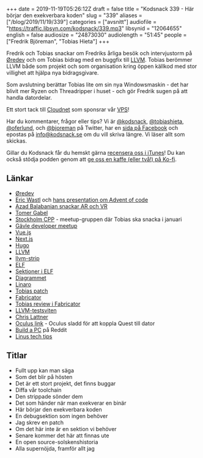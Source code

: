 +++
date = 2019-11-19T05:26:12Z
draft = false
title = "Kodsnack 339 - Här börjar den exekverbara koden"
slug = "339"
aliases = ["/blog/2019/11/19/339"]
categories = ["avsnitt"]
audiofile = "https://traffic.libsyn.com/kodsnack/339.mp3"
libsynid = "12064655"
english = false
audiosize = "24873030"
audiolength = "51:45"
people = ["Fredrik Björeman", "Tobias Hieta"]
+++

Fredrik och Tobias snackar om Fredriks årliga besök och intervjustorm på [Øredev](https://oredev.org/) och om Tobias bidrag med en buggfix till [LLVM](https://en.wikipedia.org/wiki/LLVM). Tobias berömmer LLVM både som projekt och som organisation kring öppen källkod med stor villighet att hjälpa nya bidragsgivare.

Som avslutning berättar Tobias lite om sin nya Windowsmaskin - det har blivit mer Ryzen och Threadripper i huset - och gör Fredrik sugen på att handla datordelar.

Ett stort tack till [Cloudnet](http://www.cloudnet.se) som sponsrar vår [VPS](http://en.wikipedia.org/wiki/Virtual_private_server)!

Har du kommentarer, frågor eller tips? Vi är [@kodsnack](https://www.twitter.com/kodsnack), [@tobiashieta](https://www.twitter.com/tobiashieta), [@oferlund](https://www.twitter.com/oferlund), och [@bjoreman](https://www.twitter.com/bjoreman) på Twitter, har en [sida på Facebook](https://www.facebook.com/kodsnack) och epostas på [info@kodsnack.se](mailto:info@kodsnack.se) om du vill skriva längre. Vi läser allt som skickas.

Gillar du Kodsnack får du hemskt gärna [recensera oss i iTunes](http://itunes.apple.com/se/podcast/kodsnack/id561631498?l=en)! Du kan också stödja podden genom att <a href="https://ko-fi.com/kodsnack" rel="payment">ge oss en kaffe (eller två!) på Ko-fi</a>.

## Länkar ##
* [Øredev](https://oredev.org/)
* [Eric Wastl](http://was.tl/) och [hans presentation om Advent of code](https://vimeo.com/372083393)
* [Azad Balabanian snackar AR och VR](https://kodsnack.se/338/)
* [Tomer Gabel](https://twitter.com/tomerg)
* [Stockholm CPP](https://www.meetup.com/StockholmCpp/) - meetup-gruppen där Tobias ska snacka i januari
* [Gävle developer meetup](https://www.meetup.com/Gavle-Developer-Meetup/)
* [Vue.js](https://en.wikipedia.org/wiki/Vue.js)
* [Next.js](https://nextjs.org/)
* [Hugo](https://en.wikipedia.org/wiki/Hugo_%28software%29)
* [LLVM](https://en.wikipedia.org/wiki/LLVM)
* [llvm-strip](https://llvm.org/docs/CommandGuide/llvm-strip.html)
* [ELF](https://en.wikipedia.org/wiki/Executable_and_Linkable_Format)
* [Sektioner i ELF](https://www.intezer.com/executable-linkable-format-101-part1-sections-segments/)
* [Diagrammet](https://upload.wikimedia.org/wikipedia/commons/e/e4/ELF_Executable_and_Linkable_Format_diagram_by_Ange_Albertini.png)
* [Linaro](https://www.linaro.org/)
* [Tobias patch](https://github.com/tru/llvm-project/commit/24dec19d4c8b8a495bccea4abc608e45037822ec#diff-b1acd617ecd026cd74048b31a37abf6cR506)
* [Fabricator](https://reviews.llvm.org/)
* [Tobias review i Fabricator](https://reviews.llvm.org/D69188)
* [LLVM-testsviten](https://github.com/llvm/llvm-test-suite )
* [Chris Lattner](https://en.wikipedia.org/wiki/Chris_Lattner)
* [Oculus link](https://www.engadget.com/2019/09/26/oculus-quest-link-hands-on-pc-vr/) - Oculus sladd för att koppla Quest till dator
* [Build a PC](https://www.reddit.com/r/buildapc/) på Reddit
* [Linus tech tips](https://www.youtube.com/user/LinusTechTips)


## Titlar ##
* Fullt upp kan man säga
* Som det blir på hösten
* Det är ett stort projekt, det finns buggar
* Diffa vår toolchain
* Den strippade sönder dem
* Det som händer när man exekverar en binär
* Här börjar den exekverbara koden
* En debugsektion som ingen behöver
* Jag skrev en patch
* Om det här inte är en sektion vi behöver
* Senare kommer det här att finnas ute
* En open source-solskenshistoria
* Alla supernöjda, framför allt jag